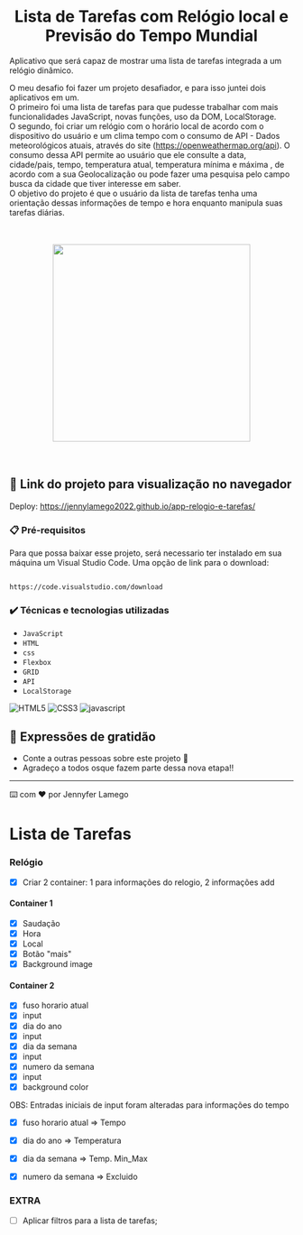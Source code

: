 # <h1 align="center"> Lista de Tarefas com Relógio local  e Previsão do Tempo Mundial</h1>

Aplicativo que será capaz de mostrar uma lista de tarefas integrada a um relógio dinâmico.

O meu desafio foi fazer um projeto desafiador, e para isso juntei dois aplicativos em um.
<br>
O primeiro foi uma lista de tarefas para que pudesse trabalhar com mais funcionalidades JavaScript, novas funções, uso da DOM, LocalStorage. 
<br>
O segundo, foi criar um relógio com o horário local de acordo com o dispositivo do usuário e um clima tempo com o consumo de API - Dados meteorológicos atuais, através do site (https://openweathermap.org/api). O consumo dessa API permite ao usuário que ele consulte a data, cidade/pais, tempo, temperatura atual, temperatura mínima e máxima , de acordo com a sua Geolocalização ou pode fazer uma pesquisa pelo campo busca da cidade que tiver interesse em saber. 
<br>
O objetivo do projeto é que o usuário da lista de tarefas tenha uma orientação dessas informações de tempo e hora enquanto manipula suas tarefas diárias. 

<br>
<br>

<div align="center">
<img src = "https://user-images.githubusercontent.com/97410860/206951177-f94ec9fb-d4b2-4583-b48b-11979cd73657.jpg" width = "350px"/>
</div>

<br>
<br>


## 🚀 Link do projeto para visualização no navegador

Deploy:  https://jennylamego2022.github.io/app-relogio-e-tarefas/


### 📋 Pré-requisitos

Para que possa baixar esse projeto, será necessario ter instalado em sua máquina um Visual Studio Code.
Uma opção de link para o download:

```

https://code.visualstudio.com/download

```


### ✔️ Técnicas e tecnologias utilizadas

- ``JavaScript``
- ``HTML``
- ``css``
- ``Flexbox``
- ``GRID``
- ``API``
- ``LocalStorage``


![HTML5](https://user-images.githubusercontent.com/109250801/201540543-9f1b15fe-c9ad-4df3-838a-a5a37138c311.png)
![CSS3](https://user-images.githubusercontent.com/109250801/201540546-9fa528be-4b05-4424-8e63-a93c2268cd43.png)
![javascript](https://user-images.githubusercontent.com/109250801/202785928-79bba976-75ce-41ed-b427-26e541680893.png)

## 🎁 Expressões de gratidão

* Conte a outras pessoas sobre este projeto 📢
* Agradeço a todos osque fazem parte dessa nova etapa!! 


---
⌨️ com ❤️ por Jennyfer Lamego




# Lista de Tarefas

### Relógio

- [x] Criar 2 container: 1 para informações do relogio, 2 informações add
#### Container 1
- [x] Saudação
- [x] Hora
- [x] Local
- [x] Botão "mais"
- [x] Background image

#### Container 2
- [x] fuso horario atual
- [x] input
- [x] dia do ano
- [x] input
- [x] dia da semana
- [x] input
- [x] numero da semana
- [x] input 
- [x] background color

OBS: Entradas iniciais de input foram alteradas para informações do tempo

- [x] fuso horario atual => Tempo
- [x] dia do ano => Temperatura
- [x] dia da semana => Temp. Min_Max
- [x] numero da semana => Excluido



### EXTRA

- [ ] Aplicar filtros para a lista de tarefas;